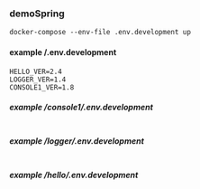 ### demoSpring

`docker-compose --env-file .env.development up`

#### example /.env.development
```
HELLO_VER=2.4
LOGGER_VER=1.4
CONSOLE1_VER=1.8
```

##### example /console1/.env.development
```

```

##### example /logger/.env.development
```
```

##### example /hello/.env.development
```
```
